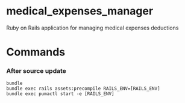# medical_expenses_manager

Ruby on Rails application for managing medical expenses deductions

# Commands

### After source update

```
bundle
bundle exec rails assets:precompile RAILS_ENV=[RAILS_ENV]
bundle exec pumactl start -e [RAILS_ENV]
```
